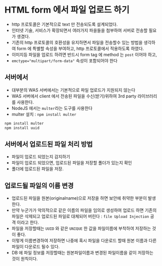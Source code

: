 # HTML form 에서 파일 업로드 하기

- http 프로토콜은 기본적으로 text 만 전송되도록 설계되었다.
- 인터넷 기술, 서비스가 확장되면서 여러가지 파을들을 첨부하여 서버로 전송할 필요가 생겼다.
- 기존의 http 프로토콜의 호환성을 유지하면서 파일을 전송할수 있는 방법을 생각하여 form 에 특별할 속성을 부여하고, http 프로토콜에서 적용하도록 하였다.
- 이미지등 파일을 업로드 하려면 반드시 form tag 에 method 는 `post` 이어야 하고,
- `emctype="multipart/form-data"` 속성이 포함되어야 한다

## 서버에서

- 대부분의 WAS 서버에서는 기본적으로 파일 업로드가 지원되지 않는다
- WAS 서버에서 client 에서 전송된 파일을 수신(받기)위하여 3rd party 라이브러리를 사용한다.
- NodeJS 에서는 `multer`라는 도구를 사용한다
- multer 설치 : `npm install multer`

```bash
npm install multer
npm install uuid
```

## 서버에서 업로드된 파일 처리 방법

- 파일이 업로드 되었는지 감지하기
- 파일이 업로드 되었으면, 업로드된 파일을 저장할 폴더가 있는지 확인
- 폴더에 업로드된 파일을 저장.

## 업로드될 파일의 이름 변경

- 업로드된 파일을 원본(originalname)으로 저장을 하면 보안에 취약한 부분이 발생한다.
- 만약 누군가가 악의적으로 같은 이름의 파일을 임의로 생성하여 업로드 하면 기존의 파일은 삭제되고 업로드된 파일로 대체되어 버린다 : `file Upload Injection` 공격 이라고 한다.
- 파일을 저장할때는 `UUID` 와 같은 `UNIQUE` 한 값을 파일이름에 부착하여 저장하는 것이 좋다.
- 이렇게 이름변경하여 저장하면 나중에 혹시 파일을 다운로드 할때 원본 이름과 다른 파일이 다운로드 될수 있다.
- DB 에 파일 정보를 저장할때는 원본파일이름과 변경된 파일이름을 같이 저장하는 것이 원칙이다.
